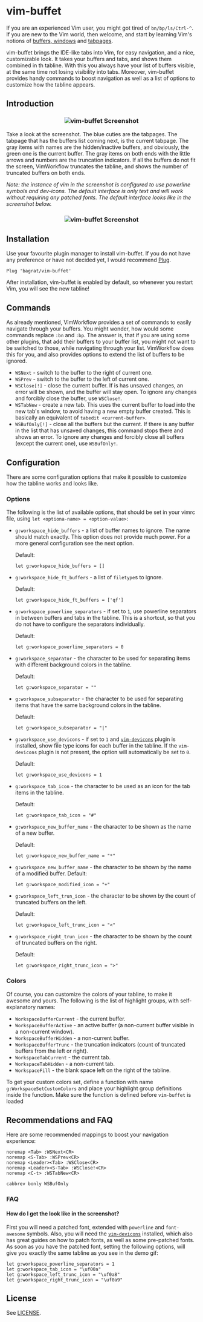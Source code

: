 # vim-buffet

If you are an experienced Vim user, you might got tired of `bn/bp/ls/Ctrl-^`. If
you are new to the Vim world, then welcome, and start by learning Vim's
notions of [buffers, windows](http://vimdoc.sourceforge.net/htmldoc/windows.html)
and [tabpages](http://vimdoc.sourceforge.net/htmldoc/tabpage.html).

vim-buffet brings the IDE-like tabs into Vim, for easy navigation, and a nice,
customizable look. It takes your buffers and tabs, and shows them combined in th
tabline. With this you always have your list of buffers visible, at the same
time not losing visibility into tabs. Moreover, vim-buffet provides handy
commands to boost navigation as well as a list of options to customize how the
tabline appears.

## Introduction

<h3 align="center">
    <img
        src="https://raw.githubusercontent.com/bagrat/vim-buffet/60fadaeee65368f7d2d0a62b4dc452bf9ca99113/demo.jpg"
        alt="vim-buffet Screenshot"
    />
</h3>

Take a look at the screenshot. The blue cuties are the tabpages. The tabpage
that has the buffers list coming next, is the current tabpage. The gray items
with names are the hidden/inactive buffers, and obviously, the green one is the
current buffer. The gray items on both ends with the little arrows and numbers
are the truncation indicators. If all the buffers do not fit the screen,
VimWorkflow truncates the tabline, and shows the number of truncated buffers on
both ends.

*Note: the instance of vim in the screenshot is configured to use powerline
symbols and dev-icons. The default interface is only text and will work without
requiring any patched fonts. The default interface looks like in the screenshot
below.*

<h3 align="center">
    <img
        src="https://raw.githubusercontent.com/bagrat/vim-buffet/47741bfed48fe73b1ebcf2653e6be60379477c53/demo2.jpg"i
        alt="vim-buffet Screenshot"
    />
</h3>

## Installation

Use your favourite plugin manager to install vim-buffet. If you do not have any
preference or have not decided yet, I would recommend [Plug](https://github.com/junegunn/vim-plug).

```
Plug 'bagrat/vim-buffet'
```

After installation, vim-buffet is enabled by default, so whenever you restart
Vim, you will see the new tabline!

## Commands

As already mentioned, VimWorkflow provides a set of commands to easily navigate
through your buffers. You might wonder, how would some commands replace `:bn`
and `:bp`. The answer is, that if you are using some other plugins, that add
their buffers to your buffer list, you might not want to be switched to
those, while navigating through your list. VimWorkflow does this for you, and
also provides options to extend the list of buffers to be ignored.

* `WSNext` - switch to the buffer to the right of current one.
* `WSPrev` - switch to the buffer to the left of current one.
* `WSClose[!]` -  close the current buffer. If is has unsaved changes, an error
  will be shown, and the buffer will stay open. To ignore any changes and
  forcibly close the buffer, use `WSClose!`.
* `WSTabNew` - create a new tab. This uses the current buffer to load into the
  new tab's window, to avoid having a new empty buffer created. This is
  basically an equivalent of `tabedit <current-buffer>`.
* `WSBufOnly[!]` - close all the buffers but the current. If there is any buffer
  in the list that has unsaved changes, this command stops there and shows an
  error. To ignore any changes and forcibly close all buffers (except the
  current one), use `WSBufOnly!`.

## Configuration

There are some configuration options that make it possible to customize how the
tabline works and looks like.

### Options

The following is the list of available options, that should be set in your
vimrc file, using `let <optiona-name> = <option-value>`:

* `g:workspace_hide_buffers` - a list of buffer names to ignore. The name should
  match exactly. This option does not provide much power. For a more general
  configuration see the next option.

  Default:
  ```
  let g:workspace_hide_buffers = []
  ```

* `g:workspace_hide_ft_buffers` - a list of `filetype`s to ignore.

  Default:
  ```
  let g:workspace_hide_ft_buffers = ['qf']
  ```

* `g:workspace_powerline_separators` - if set to `1`, use powerline separators
  in between buffers and tabs in the tabline. This is a shortcut, so that you do
  not have to configure the separators individually.

  Default:
  ```
  let g:workspace_powerline_separators = 0
  ```

* `g:workspace_separator` - the character to be used for separating items with
  different background colors in the tabline.

  Default:
  ```
  let g:workspace_separator = ""
  ```

* `g:workspace_subseparator` - the character to be used for separating items that
  have the same background colors in the tabline.

  Default:
  ```
  let g:workspace_subseparator = "|"
  ```

* `g:workspace_use_devicons` - if set to `1` and
  [`vim-devicons`](https://github.com/ryanoasis/vim-devicons) plugin is
  installed, show file type icons for each buffer in the tabline. If the
  `vim-devicons` plugin is not present, the option will automatically be set to
  `0`.

  Default:
  ```
  let g:workspace_use_devicons = 1
  ```

* `g:workspace_tab_icon` - the character to be used as an icon for the tab items
  in the tabline.

  Default:
  ```
  let g:workspace_tab_icon = "#"
  ```

* `g:workspace_new_buffer_name` - the character to be shown as the name of a new
  buffer.

  Default:
  ```
  let g:workspace_new_buffer_name = "*"
  ```

* `g:workspace_new_buffer_name` - the character to be shown by the name of
  a modified buffer.
  Default:

  ```
  let g:workspace_modified_icon = "+"
  ```

* `g:workspace_left_trun_icon` - the character to be shown by the count of
  truncated buffers on the left.

  Default:
  ```
  let g:workspace_left_trunc_icon = "<"
  ```

* `g:workspace_right_trun_icon` - the character to be shown by the count of
  truncated buffers on the right.
  
  Default:
  ```
  let g:workspace_right_trunc_icon = ">"
  ```

### Colors

Of course, you can customize the colors of your tabline, to make it awesome and
yours. The following is the list of highlight groups, with self-explanatory
names:

* `WorkspaceBufferCurrent` - the current buffer.
* `WorkspaceBufferActive` - an active buffer (a non-current buffer visible in
  a non-current window).
* `WorkspaceBufferHidden` - a non-current buffer.
* `WorkspaceBufferTrunc` - the truncation indicators (count of truncated buffers
  from the left or right).
* `WorkspaceTabCurrent` - the current tab.
* `WorkspaceTabHidden` - a non-current tab.
* `WorkspaceFill` - the blank space left on the right of the tabline.

To get your custom colors set, define a function with name
`g:WorkspaceSetCustomColors` and place your highlight group definitions inside
the function. Make sure the function is defined before `vim-buffet` is loaded

## Recommendations and FAQ

Here are some recommended mappings to boost your navigation experience:

```
noremap <Tab> :WSNext<CR>
noremap <S-Tab> :WSPrev<CR>
noremap <Leader><Tab> :WSClose<CR>
noremap <Leader><S-Tab> :WSClose!<CR>
noremap <C-t> :WSTabNew<CR>

cabbrev bonly WSBufOnly
```

### FAQ

#### **How do I get the look like in the screenshot?**

First you will need a patched font, extended with `powerline` and `font-awesome`
symbols. Also, you will need the
[`vim-devicons`](https://github.com/ryanoasis/vim-devicons) installed, which
also has great guides on how to patch fonts, as well as some pre-patched fonts.
As soon as you have the patched font, setting the following options, will give
you exactly the same tabline as you see in the demo gif:

```
let g:workspace_powerline_separators = 1
let g:workspace_tab_icon = "\uf00a"
let g:workspace_left_trunc_icon = "\uf0a8"
let g:workspace_right_trunc_icon = "\uf0a9"
```

## License

See
[LICENSE](https://github.com/bagrat/vim-buffet/blob/master/LICENS://github.com/bagrat/vim-buffet/blob/master/LICENSE).

